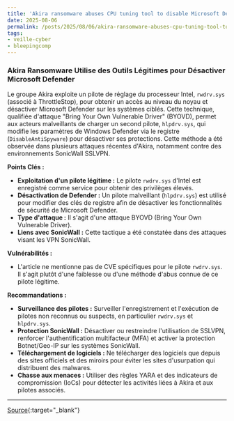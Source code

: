 ```yaml
---
title: 'Akira ransomware abuses CPU tuning tool to disable Microsoft Defender'
date: 2025-08-06
permalink: /posts/2025/08/06/akira-ransomware-abuses-cpu-tuning-tool-to-disable-microsoft-defender/
tags:
- veille-cyber
- bleepingcomp
---
```

### Akira Ransomware Utilise des Outils Légitimes pour Désactiver Microsoft Defender

Le groupe Akira exploite un pilote de réglage du processeur Intel, `rwdrv.sys` (associé à ThrottleStop), pour obtenir un accès au niveau du noyau et désactiver Microsoft Defender sur les systèmes ciblés. Cette technique, qualifiée d'attaque "Bring Your Own Vulnerable Driver" (BYOVD), permet aux acteurs malveillants de charger un second pilote, `hlpdrv.sys`, qui modifie les paramètres de Windows Defender via le registre (`DisableAntiSpyware`) pour désactiver ses protections. Cette méthode a été observée dans plusieurs attaques récentes d'Akira, notamment contre des environnements SonicWall SSLVPN.

**Points Clés :**

*   **Exploitation d'un pilote légitime :** Le pilote `rwdrv.sys` d'Intel est enregistré comme service pour obtenir des privilèges élevés.
*   **Désactivation de Defender :** Un pilote malveillant (`hlpdrv.sys`) est utilisé pour modifier des clés de registre afin de désactiver les fonctionnalités de sécurité de Microsoft Defender.
*   **Type d'attaque :** Il s'agit d'une attaque BYOVD (Bring Your Own Vulnerable Driver).
*   **Liens avec SonicWall :** Cette tactique a été constatée dans des attaques visant les VPN SonicWall.

**Vulnérabilités :**

*   L'article ne mentionne pas de CVE spécifiques pour le pilote `rwdrv.sys`. Il s'agit plutôt d'une faiblesse ou d'une méthode d'abus connue de ce pilote légitime.

**Recommandations :**

*   **Surveillance des pilotes :** Surveiller l'enregistrement et l'exécution de pilotes non reconnus ou suspects, en particulier `rwdrv.sys` et `hlpdrv.sys`.
*   **Protection SonicWall :** Désactiver ou restreindre l'utilisation de SSLVPN, renforcer l'authentification multifacteur (MFA) et activer la protection Botnet/Geo-IP sur les systèmes SonicWall.
*   **Téléchargement de logiciels :** Ne télécharger des logiciels que depuis des sites officiels et des miroirs pour éviter les sites d'usurpation qui distribuent des malwares.
*   **Chasse aux menaces :** Utiliser des règles YARA et des indicateurs de compromission (IoCs) pour détecter les activités liées à Akira et aux pilotes associés.

---
[Source](https://www.bleepingcomputer.com/news/security/akira-ransomware-abuses-cpu-tuning-tool-to-disable-microsoft-defender/){:target="_blank"}

